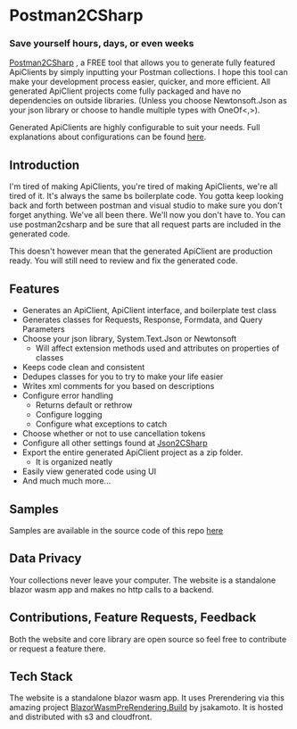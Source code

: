 # Postman2CSharp

### Save yourself hours, days, or even weeks

[Postman2CSharp](https://postman2csharp.com) , a FREE tool that allows you to generate fully featured ApiClients by simply inputting your Postman collections. I hope this tool can make your development process easier, quicker, and more efficient. All generated ApiClient projects come fully packaged and have no dependencies on outside libraries. (Unless you choose Newtonsoft.Json as your json library or choose to handle multiple types with OneOf<,>).

Generated ApiClients are highly configurable to suit your needs. Full explanations about configurations can be found [here](https://postman2csharp.com/ApiClient-Configurations-Explained).

## Introduction

I'm tired of making ApiClients, you're tired of making ApiClients, we're all tired of it. It's always the same bs boilerplate code. You gotta keep looking back and forth between postman and visual studio to make sure you don't forget anything. We've all been there. We'll now you don't have to. You can use postman2csharp and be sure that all request parts are included in the generated code.

This doesn't however mean that the generated ApiClient are production ready. You will still need to review and fix the generated code.

## Features

* Generates an ApiClient, ApiClient interface, and boilerplate test class
* Generates classes for Requests, Response, Formdata, and Query Parameters
* Choose your json library, System.Text.Json or Newtonsoft
   * Will affect extension methods used and attributes on properties of classes
* Keeps code clean and consistent
* Dedupes classes for you to try to make your life easier
* Writes xml comments for you based on descriptions
* Configure error handling
   * Returns default or rethrow
   * Configure logging
   * Configure what exceptions to catch
* Choose whether or not to use cancellation tokens
* Configure all other settings found at [Json2CSharp](https://json2csharp.com/)
* Export the entire generated ApiClient project as a zip folder.
   * It is organized neatly
* Easily view generated code using UI
* And much much more...

## Samples

Samples are available in the source code of this repo [here](https://github.com/biegehydra/Postman2CSharp/tree/master/samples)

## Data Privacy

Your collections never leave your computer. The website is a standalone blazor wasm app and makes no http calls to a backend. 

## Contributions, Feature Requests, Feedback

Both the website and core library are open source so feel free to contribute or request a feature there.

## Tech Stack

The website is a standalone blazor wasm app. It uses Prerendering via this amazing project [BlazorWasmPreRendering.Build](https://github.com/jsakamoto/BlazorWasmPreRendering.Build) by  jsakamoto. It is hosted and distributed with s3 and cloudfront.
